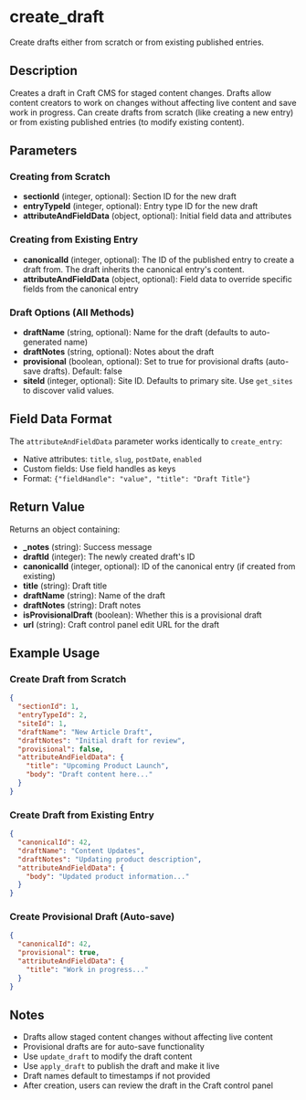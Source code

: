 # create_draft

Create drafts either from scratch or from existing published entries.

## Description

Creates a draft in Craft CMS for staged content changes. Drafts allow content creators to work on changes without affecting live content and save work in progress. Can create drafts from scratch (like creating a new entry) or from existing published entries (to modify existing content).

## Parameters

### Creating from Scratch

- **sectionId** (integer, optional): Section ID for the new draft
- **entryTypeId** (integer, optional): Entry type ID for the new draft
- **attributeAndFieldData** (object, optional): Initial field data and attributes

### Creating from Existing Entry

- **canonicalId** (integer, optional): The ID of the published entry to create a draft from. The draft inherits the canonical entry's content.
- **attributeAndFieldData** (object, optional): Field data to override specific fields from the canonical entry

### Draft Options (All Methods)

- **draftName** (string, optional): Name for the draft (defaults to auto-generated name)
- **draftNotes** (string, optional): Notes about the draft
- **provisional** (boolean, optional): Set to true for provisional drafts (auto-save drafts). Default: false
- **siteId** (integer, optional): Site ID. Defaults to primary site. Use `get_sites` to discover valid values.

## Field Data Format

The `attributeAndFieldData` parameter works identically to `create_entry`:

- Native attributes: `title`, `slug`, `postDate`, `enabled`
- Custom fields: Use field handles as keys
- Format: `{"fieldHandle": "value", "title": "Draft Title"}`

## Return Value

Returns an object containing:

- **_notes** (string): Success message
- **draftId** (integer): The newly created draft's ID
- **canonicalId** (integer, optional): ID of the canonical entry (if created from existing)
- **title** (string): Draft title
- **draftName** (string): Name of the draft
- **draftNotes** (string): Draft notes
- **isProvisionalDraft** (boolean): Whether this is a provisional draft
- **url** (string): Craft control panel edit URL for the draft

## Example Usage

### Create Draft from Scratch
```json
{
  "sectionId": 1,
  "entryTypeId": 2,
  "siteId": 1,
  "draftName": "New Article Draft",
  "draftNotes": "Initial draft for review",
  "provisional": false,
  "attributeAndFieldData": {
    "title": "Upcoming Product Launch",
    "body": "Draft content here..."
  }
}
```

### Create Draft from Existing Entry
```json
{
  "canonicalId": 42,
  "draftName": "Content Updates",
  "draftNotes": "Updating product description",
  "attributeAndFieldData": {
    "body": "Updated product information..."
  }
}
```

### Create Provisional Draft (Auto-save)
```json
{
  "canonicalId": 42,
  "provisional": true,
  "attributeAndFieldData": {
    "title": "Work in progress..."
  }
}
```

## Notes

- Drafts allow staged content changes without affecting live content
- Provisional drafts are for auto-save functionality
- Use `update_draft` to modify the draft content
- Use `apply_draft` to publish the draft and make it live
- Draft names default to timestamps if not provided
- After creation, users can review the draft in the Craft control panel
